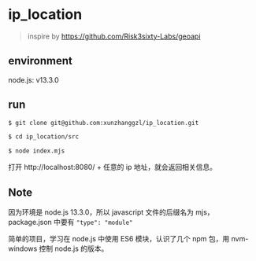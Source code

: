 # ip_location

> inspire by https://github.com/Risk3sixty-Labs/geoapi

## environment
node.js: v13.3.0

## run

```sh
$ git clone git@github.com:xunzhanggzl/ip_location.git

$ cd ip_location/src

$ node index.mjs
```

打开 http://localhost:8080/ + 任意的 ip 地址，就会返回相关信息。

## Note

因为环境是 node.js 13.3.0，所以 javascript 文件的后缀名为 mjs， package.json 中要有 `"type": "module"`

简单的项目，学习在 node.js 中使用 ES6 模块，认识了几个 npm 包，用 nvm-windows 控制 node.js 的版本。

